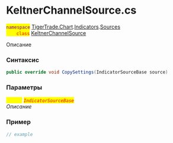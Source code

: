 
# KeltnerChannelSource.cs
<mark style="color:purple;">`namespace`</mark> [TigerTrade.Chart](../../../../../TigerTrade.Chart.md).[Indicators](../../../../../TigerTrade.Chart/Indicators.md).[Sources](../../../../../TigerTrade.Chart/Indicators/Sources.md)  
<mark style="color:red;">&nbsp;&nbsp;&nbsp;&nbsp;&nbsp;&nbsp;&nbsp;`class`</mark> [KeltnerChannelSource](../../KeltnerChannelSource.cs.md)

Описание

### Синтаксис
```csharp
public override void CopySettings(IndicatorSourceBase source)
```
### Параметры  
<mark style="color:yellow;">`source`</mark> <mark style="color:red;">*`IndicatorSourceBase`*</mark>  
 *Описание*  
  


### Пример  
```csharp
// example
```
                    
                    